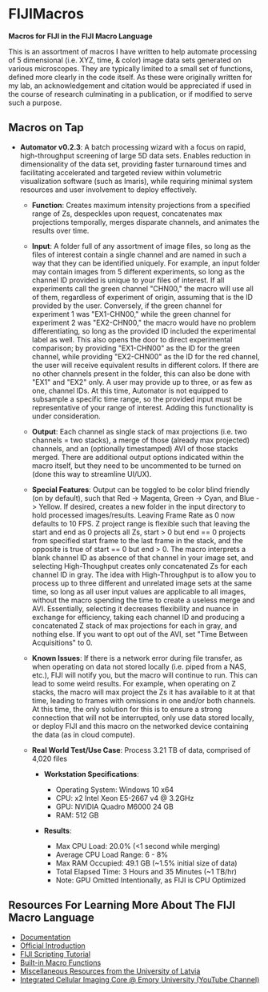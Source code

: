# FIJIMacros
**Macros for FIJI in the FIJI Macro Language**

This is an assortment of macros I have written to help automate processing of 5 dimensional (i.e. XYZ, time, & color) image data sets generated on various microscopes. They are typically limited to a small set of functions, defined more clearly in the code itself. As these were originally written for my lab, an acknowledgement and citation would be appreciated if used in the course of research culminating in a publication, or if modified to serve such a purpose.

## Macros on Tap

   - **Automator v0.2.3**: A batch processing wizard with a focus on rapid, high-throughput screening of large 5D data sets. Enables reduction in dimensionality of the data set, providing faster turnaround times and facilitating accelerated and targeted review within volumetric visualization software (such as Imaris), while requiring minimal system resources and user involvement to deploy effectively.
 
     - **Function**: Creates maximum intensity projections from a specified range of Zs, despeckles upon request, concatenates max projections temporally, merges disparate channels, and animates the results over time.
 
     - **Input**: A folder full of any assortment of image files, so long as the files of interest contain a single channel and are named in such a way that they can be identified uniquely. For example, an input folder may contain images from 5 different experiments, so long as the channel ID provided is unique to your files of interest. If all experiments call the green channel "CHN00," the macro will use all of them, regardless of experiment of origin, assuming that is the ID provided by the user. Conversely, if the green channel for experiment 1 was "EX1-CHN00," while the green channel for experiment 2 was "EX2-CHN00," the macro would have no problem differentiating, so long as the provided ID included the experimental label as well. This also opens the door to direct experimental comparison; by providing "EX1-CHN00" as the ID for the green channel, while providing "EX2-CHN00" as the ID for the red channel, the user will receive equivalent results in different colors. If there are no other channels present in the folder, this can also be done with "EX1" and "EX2" only. A user may provide up to three, or as few as one, channel IDs. At this time, Automator is not equipped to subsample a specific time range, so the provided input must be representative of your range of interest. Adding this functionality is under consideration.
   
     - **Output**: Each channel as single stack of max projections (i.e. two channels = two stacks), a merge of those (already max projected) channels, and an (optionally timestamped) AVI of those stacks merged. There are additional output options indicated within the macro itself, but they need to be uncommented to be turned on (done this way to streamline UI/UX).
   
     - **Special Features**: Output can be toggled to be color blind friendly (on by default), such that Red -> Magenta, Green -> Cyan, and Blue -> Yellow. If desired, creates a new folder in the input directory to hold processed images/results. Leaving Frame Rate as 0 now defaults to 10 FPS. Z project range is flexible such that leaving the start and end as 0 projects all Zs, start > 0 but end == 0 projects from specified start frame to the last frame in the stack, and the opposite is true of start == 0 but end > 0. The macro interprets a blank channel ID as absence of that channel in your image set, and selecting High-Thoughput creates only concatenated Zs for each channel ID in gray. The idea with High-Throughput is to allow you to process up to three different and unrelated image sets at the same time, so long as all user input values are applicable to all images, without the macro spending the time to create a useless merge and AVI. Essentially, selecting it decreases flexibility and nuance in exchange for efficiency, taking each channel ID and producing a concatenated Z stack of max projections for each in gray, and nothing else. If you want to opt out of the AVI, set "Time Between Acquisitions" to 0.
   
     - **Known Issues**: If there is a network error during file transfer, as when operating on data not stored locally (i.e. piped from a NAS, etc.), FIJI will notify you, but the macro will continue to run. This can lead to some weird results. For example, when operating on Z stacks, the macro will max project the Zs it has available to it at that time, leading to frames with omissions in one and/or both channels. At this time, the only solution for this is to ensure a strong connection that will not be interrupted, only use data stored locally, or deploy FIJI and this macro on the networked device containing the data (as in cloud compute).
   
     - **Real World Test/Use Case**: Process 3.21 TB of data, comprised of 4,020 files

       - **Workstation Specifications**:
         - Operating System: Windows 10 x64
         - CPU: x2 Intel Xeon E5-2667 v4 @ 3.2GHz
         - GPU: NVIDIA Quadro M6000 24 GB
         - RAM: 512 GB
         
       - **Results**:
         - Max CPU Load: 20.0% (<1 second while merging)
         - Average CPU Load Range: 6 - 8%
         - Max RAM Occupied: 49.1 GB (~1.5% initial size of data)
         - Total Elapsed Time: 3 Hours and 35 Minutes (~1 TB/hr)
         - Note: GPU Omitted Intentionally, as FIJI is CPU Optimized

## Resources For Learning More About The FIJI Macro Language
 - [Documentation](https://imagej.net/ij/docs/index.html)
 - [Official Introduction](https://imagej.net/Introduction)
 - [FIJI Scripting Tutorial](https://services.ini.uzh.ch/~acardona/fiji-tutorial/)
 - [Built-in Macro Functions](https://imagej.net/ij/developer/macro/functions.html)
 - [Miscellaneous Resources from the University of Latvia](http://priede.bf.lu.lv/ftp/pub/TIS/atteelu_analiize/ImageJ/apraksti/)
 - [Integrated Cellular Imaging Core @ Emory University (YouTube Channel)](https://www.youtube.com/channel/UCRVa5DSphB5gHMaFKPgyKSQ)

